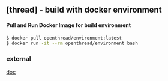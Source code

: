 ## [thread] - build with docker environment

#### Pull and Run Docker Image for build environment

```bash
$ docker pull openthread/environment:latest
$ docker run -it --rm openthread/environment bash

```

### external

[doc](https://openthread.io/guides/build/index.md)